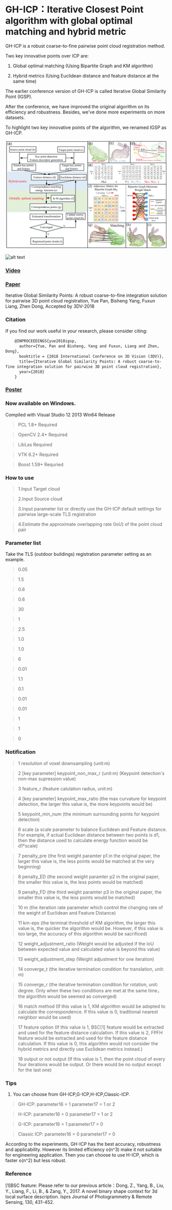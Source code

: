 # GH-ICP：Iterative Closest Point algorithm with global optimal matching and hybrid metric 
GH-ICP is a robust coarse-to-fine pairwise point cloud registration method. 

Two key innovative points over ICP are: 

1. Global optimal matching (Using Bipartite Graph and KM algorithm)

2. Hybrid metrics (Using Euclidean distance and feature distance at the same time)

The earlier conference version of GH-ICP is called Iterative Global Similarity Point (IGSP).

After the conference, we have improved the original algorithm on its efficiency and robustness. Besides, we've done more experiments on more datasets. 

To highlight two key innovative points of the algorithm, we renamed IGSP as GH-ICP.

 ![alt text](GH-ICPworkflow.jpg)
 
 ![alt text](showresult2.jpg)
 
### [Video](https://www.youtube.com/watch?v=DZr-8AceSqA)

### [Paper](https://arxiv.org/abs/1808.03899) 
Iterative Global Similarity Points: A robust coarse-to-fine integration solution for pairwise 3D point cloud registration, Yue Pan, Bisheng Yang, Fuxun Liang, Zhen Dong, Accepted by 3DV-2018 

### Citation
If you find our work useful in your research, please consider citing:
        
        @INPROCEEDINGS{yue2018igsp,    
          author={Yue, Pan and Bisheng, Yang and Fuxun, Liang and Zhen, Dong},
          booktitle = {2018 International Conference on 3D Vision (3DV)},
          title={Iterative Global Similarity Points: A robust coarse-to-fine integration solution for pairwise 3D point cloud registration},
          year={2018}
        }

### [Poster](https://github.com/YuePanEdward/YuePanEdward.github.io/blob/master/assets/3DVposter.pdf)


### Now available on Windows.
Compiled with Visual Studio 12 2013 Win64 Release

> PCL 1.8+ Required

> OpenCV 2.4+ Required

> LibLas Required

> VTK 6.2+ Required

> Boost 1.59+ Requried


### How to use
> 1.Input Target cloud

> 2.Input Source cloud

> 3.Input parameter list or directly use the GH-ICP default settings for pairwise large-scale TLS registration 

> 4.Estimate the approximate overlapping rate (IoU) of the point cloud pair

### Parameter list 
Take the TLS (outdoor buildings) registration parameter setting as an example.

> 0.05

> 1.5

> 0.6

> 0.6

> 30

> 1

> 2.5

> 1.0

> 1.0

> 6

> 0.01

> 1.1

> 0.1

> 0.01

> 0.01

> 1

> 1

> 0

### Notification

> 1  resolution of voxel downsampling (unit:m)

> 2  [key parameter] keypoint_non_max_r (unit:m) (Keypoint detection's non-max supression value)  

> 3  feature_r (feature calulation radius, unit:m) 

> 4  [key parameter] keypoint_max_ratio (the max curvature for keypoint detection, the larger this value is, the more keypoints would be)

> 5  keypoint_min_num (the minimum surrounding points for keypoint detection)

> 6  scale (a scale parameter to balance Euclidean and Feature distance. For example, if actual Euclidean distance between two points is d1, then the distance used to calculate energy function would be d1*scale)

> 7  penalty_pre (the first weight paramter p1 in the original paper, the larger this value is, the less points would be matched at the very beginning)

> 8  penalty_ED (the second weight paramter p2 in the original paper, the smaller this value is, the less points would be matched)

> 9  penalty_FD (the third weight paramter p3 in the original paper, the smaller this value is, the less points would be matched)

> 10  m (the iteration rate parameter which control the changing rate of the weight of Euclidean and Feature Distance)

> 11 km-eps (the terminal threshold of KM algorithm, the larger this value is, the quicker the algorithm would be. However, if this value is too large, the accuracy of this algorithm would be sacrificed)

> 12 weight_adjustment_ratio (Weight would be adjusted if the IoU between expected value and calculated value is beyond this value)   

> 13 weight_adjustment_step (Weight adjustment for one iteration) 

> 14 converge_t  (the iterative termination condition for translation, unit: m)

> 15 converge_r  (the iterative termination condition for rotation, unit: degree. Only when these two conditions are met at the same time， the algorithm would be seemed as converged)

> 16 match method (If this value is 1, KM algorithm would be adopted to calculate the correspondence. If this value is 0, traditional nearest neighbor would be used)

> 17 feature option (If this value is 1, BSC[1] feature would be extracted and used for the feature distance calculation. If this value is 2, FPFH feature would be extracted and used for the feature distance calculation. If this value is 0, this algorithm would not consider the hybrid metrics and directly use Euclidean metrics instead.)

> 18 output or not output (If this value is 1, then the point cloud of every four iterations would be output. Or there would be no output except for the last one)

### Tips

1. You can choose from GH-ICP,G-ICP,H-ICP,Classic-ICP.
> GH-ICP: parameter16 = 1 parameter17 = 1 or 2

> H-ICP: parameter16 = 0 parameter17 = 1 or 2

> G-ICP: parameter16 = 1 parameter17 = 0

> Classic ICP: parameter16 = 0 parameter17 = 0
   
   According to the experiments, GH-ICP has the best accuracy, robustness and applicability. However its limited efficiency o(n^3) make it not suitable for engineering application. Then you can choose to use H-ICP, which is faster o(n^2) but less robust.

### Reference

[1]BSC feature: Please refer to our previous article：Dong, Z., Yang, B., Liu, Y., Liang, F., Li, B., & Zang, Y., 2017. A novel binary shape context for 3d local surface description. Isprs Journal of Photogrammetry & Remote Sensing, 130, 431-452.
